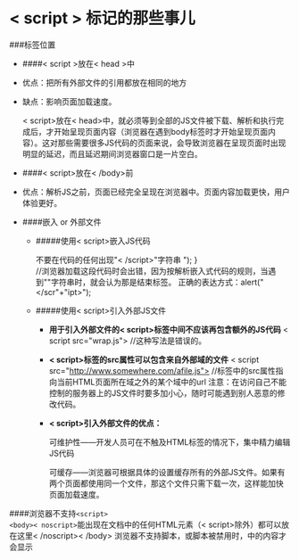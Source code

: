 # < script > 标记的那些事儿
###标签位置
* ####< script >放在< head >中

 -  优点：把所有外部文件的引用都放在相同的地方
 -  缺点：影响页面加载速度。

 	 < script>放在< head>中，就必须等到全部的JS文件被下载、解析和执行完成后，才开始呈现页面内容（浏览器在遇到body标签时才开始呈现页面内容）。这对那些需要很多JS代码的页面来说，会导致浏览器在呈现页面时出现明显的延迟，而且延迟期间浏览器窗口是一片空白。
* ####< script>放在< /body>前
 - 优点：解析JS之前，页面已经完全呈现在浏览器中。页面内容加载更快，用户体验更好。
* ####嵌入 or 外部文件
	- #####使用< script>嵌入JS代码
	
		不要在代码的任何出现"< /script>"字符串
			<script>
				function sayScript(){
					alert("</script>");
				}
			</script>			
			//浏览器加载这段代码时会出错，因为按解析嵌入式代码的规则，当遇到"</script>"字符串时，就会认为那是结束标签。
			正确的表达方式：alert("</scr"+"ipt>");
	- #####使用< script>引入外部JS文件
	
		- **用于引入外部文件的< script>标签中间不应该再包含额外的JS代码**
			  < script src="wrap.js"></script>
			  <script src="wrap.js">alert("wrong");</script>//这种写法是错误的。
 	   - **< script>标签的src属性可以包含来自外部域的文件**
			   < script src="http://www.somewhere.com/afile.js"></script>
				//标签中的src属性指向当前HTML页面所在域之外的某个域中的url
		注意：在访问自己不能控制的服务器上的JS文件时要多加小心，随时可能遇到别人恶意的修改代码。
        
		- **< script>引入外部文件的优点：**
		
			可维护性——开发人员可在不触及HTML标签的情况下，集中精力编辑JS代码
            
			可缓存——浏览器可根据具体的设置缓存所有的外部JS文件。如果有两个页面都使用同一个文件，那这个文件只需下载一次，这样能加快页面加载速度。
            
####浏览器不支持`<script>`	  
    `<body>< noscript>`能出现在文档中的任何HTML元素（< script>除外）都可以放在这里< /noscript>< /body>
		浏览器不支持脚本，或脚本被禁用时，<noscript>中的内容才会显示